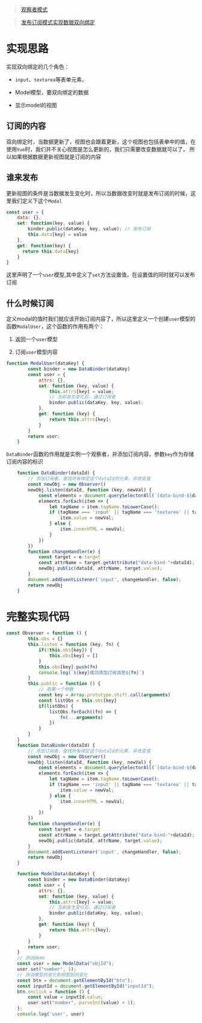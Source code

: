 > [观察者模式](http://67.209.187.128:3001/lanjz/Hello-Word/Front_End/)

> [发布订阅模式实现数据双向绑定](https://github.com/colinrds/CNotes/wiki/%E5%8F%91%E5%B8%83%E8%AE%A2%E9%98%85%E6%A8%A1%E5%BC%8F%E5%AE%9E%E7%8E%B0%E6%95%B0%E6%8D%AE%E5%8F%8C%E5%90%91%E7%BB%91%E5%AE%9A)

# 实现思路

实现双向绑定的几个角色：

- `input`、`textarea`等表单元素，

- Model模型，要双向绑定的数据

- 显示model的视图

## 订阅的内容

双向绑定时，当数据更新了，视图也会跟着更新，这个视图也包括表单中的值，在使用`Vue`时，我们并不关心视图是怎么更新的，我们只需要改变数据就可以了，
所以如果根据数据更新视图就是订阅的内容

## 谁来发布

更新视图的条件是当数据发生变化时，所以当数据改变时就是发布订阅的时候，这里我们定义下这个`Modal`

```javascript
const user = {
	data: {},
	set: function(key, value) {
		binder.public(dataKey, key, value); // 发布订阅
	    this.data[key] = value
	},
	get: function(key) {
	  return this.data[key]
	}
}
```

这里声明了一个`user`模型,其中定义了`set`方法设置值，在设置值的同时就可以发布订阅

## 什么时候订阅

定义modal的值时我们就应该开始订阅内容了，所以这里定义一个创建`user`模型的函数`ModalUser`，这个函数的作用有两个：

1. 返回一个`user`模型

2. 订阅`user`模型内容

```javascript
function ModalUser(dataKey) {
		const binder = new DataBinder(dataKey)
        const user = {
			attrs: {},
			set: function (key, value) {
				this.attrs[key] = value;
				// 当前发生变化后，通过订阅者
				binder.public(dataKey, key, value);
			},
			get: function (key) {
				return this.attrs[key];
			}
        }
		return user;
	}
```

`DataBinder`函数的作用就是实例一个观察者，并添加订阅内容，参数`key`作为存储订阅内容的标识

```javascript
	function DataBinder(dataId) {
		// 添加订阅者，查找所有绑定这个dataId的元素，并改变值
        const newObj = new Observer()
		newObj.listen(dataId, function (key, newVal) {
			const elements = document.querySelectorAll(`[data-bind-${dataId}=${key}]`)
            elements.forEach(item => {
            	let tagName = item.tagName.toLowerCase();
				if (tagName === 'input' || tagName === 'textarea' || tagName === 'select') {
					item.value = newVal;
				} else {
					item.innerHTML = newVal;
				}
            })
		})
		function changeHandler(e) {
			const target = e.target
			const attrName = target.getAttribute("data-bind-"+dataId);
			newObj.public(dataId, attrName, target.value);
		}
		document.addEventListener('input', changeHandler, false);
        return newObj
	}
```

# 完整实现代码

```javascript
const Observer = function () {
        this.obs = {}
        this.listen = function (key, fn) {
        	if(!this.obs[key]) {
				this.obs[key] = []
            }
			this.obs[key].push(fn)
			console.log(`${key}成功添加订阅消息${fn}`)
		}
		this.public = function () {
			// 取第一个参数
			const key = Array.prototype.shift.call(arguments)
			const listObs = this.obs[key]
			if(listObs) {
				listObs.forEach((fn) => {
					fn(...arguments)
				})
			}
		}
	}
	function DataBinder(dataId) {
		// 添加订阅者，查找所有绑定这个dataId的元素，并改变值
        const newObj = new Observer()
		newObj.listen(dataId, function (key, newVal) {
			const elements = document.querySelectorAll(`[data-bind-${dataId}=${key}]`)
            elements.forEach(item => {
            	let tagName = item.tagName.toLowerCase();
				if (tagName === 'input' || tagName === 'textarea' || tagName === 'select') {
					item.value = newVal;
				} else {
					item.innerHTML = newVal;
				}
            })
		})
		function changeHandler(e) {
			const target = e.target
			const attrName = target.getAttribute("data-bind-"+dataId);
			newObj.public(dataId, attrName, target.value);
		}
		document.addEventListener('input', changeHandler, false);
        return newObj
	}

	function ModelData(dataKey) {
		const binder = new DataBinder(dataKey)
        const user = {
			attrs: {},
			set: function (key, value) {
				this.attrs[key] = value;
				// 当前发生变化后，通过订阅者
				binder.public(dataKey, key, value);
			},
			get: function (key) {
				return this.attrs[key];
			}
        }
		return user;
	}
	// 测试demo
	const user = new ModelData("objId");
	user.set("number", 1);
	// 测试模型的变化到视图层的变化
	const btn = document.getElementById("btn");
	const inputId = document.getElementById("inputId");
	btn.onclick = function () {
		const value = inputId.value;
		user.set("number", parseInt(value) + 1);
	};
	console.log('user', user)
```
